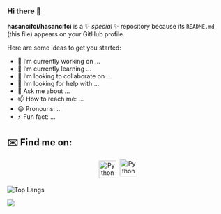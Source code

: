 ### Hi there 👋


**hasancifci/hasancifci** is a ✨ _special_ ✨ repository because its `README.md` (this file) appears on your GitHub profile.

Here are some ideas to get you started:

- 🔭 I’m currently working on ...
- 🌱 I’m currently learning ...
- 👯 I’m looking to collaborate on ...
- 🤔 I’m looking for help with ...
- 💬 Ask me about ...
- 📫 How to reach me: ...
- 😄 Pronouns: ...
- ⚡ Fun fact: ...

## ✉️ Find me on:


<p align="center">
 <a href="https://linkedin.com/in/hasanc" target="_blank" rel="noopener noreferrer"> <img src="https://cdn.jsdelivr.net/npm/simple-icons@v3/icons/linkedin.svg" alt="Python" height="40" style="vertical-align:top; margin:4px"></a>
 <a href="mailto:hhasancifci@gmail.com"> <img src="https://cdn.jsdelivr.net/npm/simple-icons@v3/icons/gmail.svg" alt="Python" height="40" style="vertical-align:top; margin:4px color:colors.red"></a>
</p>

![Top Langs](https://github-readme-stats.vercel.app/api/top-langs/?username=hasancifci&theme=tokyonight)

<img src="https://github-readme-stats.vercel.app/api?username=hasancifci&&show_icons=true&title_color=ffffff&icon_color=bb2acf&text_color=daf7dc&bg_color=151515">
